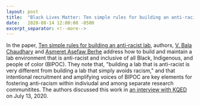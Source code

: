 ```yaml
---
layout: post
title:  "Black Lives Matter: Ten simple rules for building an anti-racist lab"
date:   2020-08-14 12:00:00 -0500
excerpt_separator: <!--more-->
---
```

In the paper, [Ten simple rules for building an anti-racist lab][ten-rules], authors, [V. Bala Chaudhary][Chaudhary] and [Asmeret Asefaw Berhe][Berhe] address <!--more--> how to build and maintain a lab environment that is anti-racist and inclusive of all Black, Indigenous, and people of color (BIPOC). They note that, "building a lab that is anti-racist is very different from building a lab that simply avoids racism," and that intentional recruitment and amplifying voices of BIPOC are key elements for fostering anti-racism within indiviudal and among separate research communitites. The authors discussed this work in [an interview with KQED][interiew-KQED] on July 13, 2020.

[ten-rules]: https://nam01.safelinks.protection.outlook.com/?url=https%3A%2F%2Fecoevorxiv.org%2F4a9p8%2F%3Ffbclid%3DIwAR1aVIM3I3Ieyyb4VYSVXyCdjAcFNP0iy8dxu1HjAU9s66yrt8VAJCQH_PQ&data=01%7C01%7Cjglover%40stanfordhealthcare.org%7C043df87b38524e16d87108d83ecfcea4%7C9866b506dc9d48ddb7203a50db77a1cc%7C0&sdata=sZ%2BDaoJ52qQWJChw5MPjFRU7H0L7RdftvL%2FR30x0npw%3D&reserved=0
[Chaudhary]: https://nam01.safelinks.protection.outlook.com/?url=http%3A%2F%2Fwww.balachaudhary.com%2Findex.html&data=01%7C01%7Cjglover%40stanfordhealthcare.org%7C043df87b38524e16d87108d83ecfcea4%7C9866b506dc9d48ddb7203a50db77a1cc%7C0&sdata=QiLLz7IWJAdjevkTy12PUXZRNXfyOFV53jOVBADy9OU%3D&reserved=0
[Berhe]: https://nam01.safelinks.protection.outlook.com/?url=https%3A%2F%2Fnews.ucmerced.edu%2Fnews%2F2020%2Fprofessor-and-falasco-chair-berhe-recognized-carnegie-corporation-distinguished-immigrant&data=01%7C01%7Cjglover%40stanfordhealthcare.org%7C043df87b38524e16d87108d83ecfcea4%7C9866b506dc9d48ddb7203a50db77a1cc%7C0&sdata=0M5cNdLgUMqKroInZfiqEa%2FfzL98yztq4ZcczsguFWo%3D&reserved=0
[interiew-KQED]: https://nam01.safelinks.protection.outlook.com/?url=https%3A%2F%2Fwww.kqed.org%2Fscience%2F1966972%2Ften-simple-rules-for-building-an-anti-racist-research-lab&data=01%7C01%7Cjglover%40stanfordhealthcare.org%7C043df87b38524e16d87108d83ecfcea4%7C9866b506dc9d48ddb7203a50db77a1cc%7C0&sdata=PrbBrjqz%2Bey0%2BZTZwZVkulC0Y9tbivoKEtHTs%2Fs5qrM%3D&reserved=0

